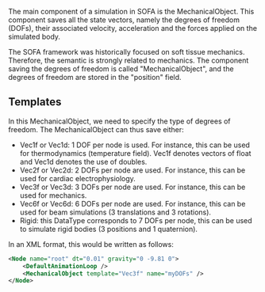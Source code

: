 The main component of a simulation in SOFA is the MechanicalObject. This component saves all the state vectors, namely the degrees of freedom (DOFs), their associated velocity, acceleration and the forces applied on the simulated body.

The SOFA framework was historically focused on soft tissue mechanics. Therefore, the semantic is strongly related to mechanics. The component saving the degrees of freedom is called "MechanicalObject", and the degrees of freedom are stored in the "position" field.

Templates
---------

In this MechanicalObject, we need to specify the type of degrees of freedom. The MechanicalObject can thus save either:

*   Vec1f or Vec1d: 1 DOF per node is used. For instance, this can be used for thermodynamics (temperature field). Vec1f denotes vectors of float and Vec1d denotes the use of doubles.
*   Vec2f or Vec2d: 2 DOFs per node are used. For instance, this can be used for cardiac electrophysiology.
*   Vec3f or Vec3d: 3 DOFs per node are used. For instance, this can be used for mechanics.
*   Vec6f or Vec6d: 6 DOFs per node are used. For instance, this can be used for beam simulations (3 translations and 3 rotations).
*   Rigid: this DataType corresponds to 7 DOFs per node, this can be used to simulate rigid bodies (3 positions and 1 quaternion).

In an XML format, this would be written as follows:
```xml
<Node name="root" dt="0.01" gravity="0 -9.81 0">
    <DefaultAnimationLoop />
    <MechanicalObject template="Vec3f" name="myDOFs" />
</Node>
```